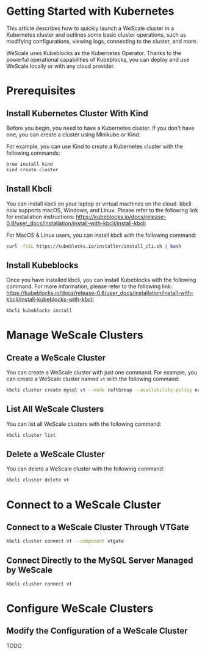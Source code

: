 Getting Started with Kubernetes
=====================

This article describes how to quickly launch a WeScale cluster in a Kubernetes cluster and outlines some basic cluster operations, such as modifying configurations, viewing logs, connecting to the cluster, and more.

WeScale uses Kubeblocks as the Kubernetes Operator. Thanks to the powerful operational capabilities of Kubeblocks, you can deploy and use WeScale locally or with any cloud provider.

# Prerequisites
## Install Kubernetes Cluster With Kind
Before you begin, you need to have a Kubernetes cluster. If you don't have one, you can create a cluster using Minikube or Kind. 

For example, you can use Kind to create a Kubernetes cluster with the following commands:
```zsh
brew install kind
kind create cluster
```

## Install Kbcli

You can install kbcli on your laptop or virtual machines on the cloud. kbcli now supports macOS, Windows, and Linux.
Please refer to the following link for installation instructions:
https://kubeblocks.io/docs/release-0.8/user_docs/installation/install-with-kbcli/install-kbcli

For MacOS & Linux users, you can install kbcli with the following command:
```zsh
curl -fsSL https://kubeblocks.io/installer/install_cli.sh | bash
```

## Install Kubeblocks

Once you have installed kbcli, you can install Kubeblocks with the following command. For more information, please refer to the following link:
https://kubeblocks.io/docs/release-0.8/user_docs/installation/install-with-kbcli/install-kubeblocks-with-kbcli
```zsh
kbcli kubeblocks install
```

# Manage WeScale Clusters
## Create a WeScale Cluster
You can create a WeScale cluster with just one command. For example, you can create a WeScale cluster named `vt` with the following command:
```zsh
kbcli cluster create mysql vt --mode raftGroup --availability-policy none --proxy-enabled true
```

## List All WeScale Clusters
You can list all WeScale clusters with the following command:
```zsh
kbcli cluster list
```

## Delete a WeScale Cluster
You can delete a WeScale cluster with the following command:
```zsh
kbcli cluster delete vt
```

# Connect to a WeScale Cluster
## Connect to a WeScale Cluster Through VTGate
```zsh
kbcli cluster connect vt --component vtgate
```

## Connect Directly to the MySQL Server Managed by WeScale
```zsh
kbcli cluster connect vt
```

# Configure WeScale Clusters
## Modify the Configuration of a WeScale Cluster
TODO



